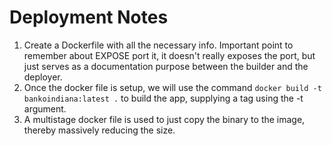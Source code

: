 # Deployment Notes

1. Create a Dockerfile with all the necessary info. Important point to remember about EXPOSE port it, it doesn't really exposes the port, but just serves as a documentation purpose between the builder and the deployer.
2. Once the docker file is setup, we will use the command `docker build -t bankoindiana:latest .` to build the app, supplying a tag using the -t argument. 
3. A multistage docker file is used to just copy the binary to the image, thereby massively reducing the size.